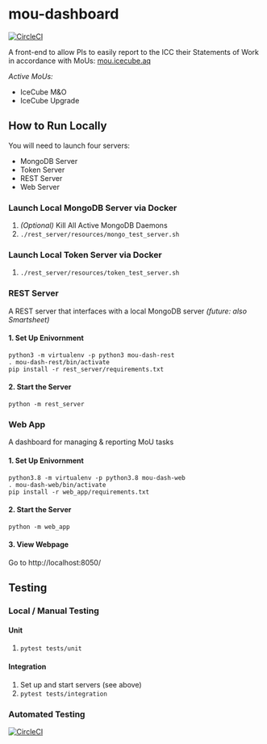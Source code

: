 # mou-dashboard

[![CircleCI](https://circleci.com/gh/WIPACrepo/mou-dashboard/tree/master.svg?style=shield)](https://circleci.com/gh/WIPACrepo/mou-dashboard/tree/master)

A front-end to allow PIs to easily report to the ICC their
Statements of Work in accordance with MoUs:
[mou.icecube.aq](https://mou.icecube.aq/)

*Active MoUs:*
- IceCube M&O
- IceCube Upgrade


## How to Run Locally
You will need to launch four servers:
- MongoDB Server
- Token Server
- REST Server
- Web Server

### Launch Local MongoDB Server via Docker
1. *(Optional)* Kill All Active MongoDB Daemons
1. `./rest_server/resources/mongo_test_server.sh`

### Launch Local Token Server via Docker
1. `./rest_server/resources/token_test_server.sh`

### REST Server
A REST server that interfaces with a local MongoDB server *(future: also Smartsheet)*

#### 1. Set Up Enivornment
    python3 -m virtualenv -p python3 mou-dash-rest
    . mou-dash-rest/bin/activate
    pip install -r rest_server/requirements.txt

#### 2. Start the Server
    python -m rest_server


### Web App
A dashboard for managing & reporting MoU tasks

#### 1. Set Up Enivornment
    python3.8 -m virtualenv -p python3.8 mou-dash-web
    . mou-dash-web/bin/activate
    pip install -r web_app/requirements.txt

#### 2. Start the Server
    python -m web_app

#### 3. View Webpage
Go to http://localhost:8050/


## Testing

### Local / Manual Testing
#### Unit
1. `pytest tests/unit`
#### Integration
1. Set up and start servers (see above)
1. `pytest tests/integration`

### Automated Testing
[![CircleCI](https://circleci.com/gh/WIPACrepo/mou-dashboard/tree/master.svg?style=shield)](https://circleci.com/gh/WIPACrepo/mou-dashboard/tree/master)


